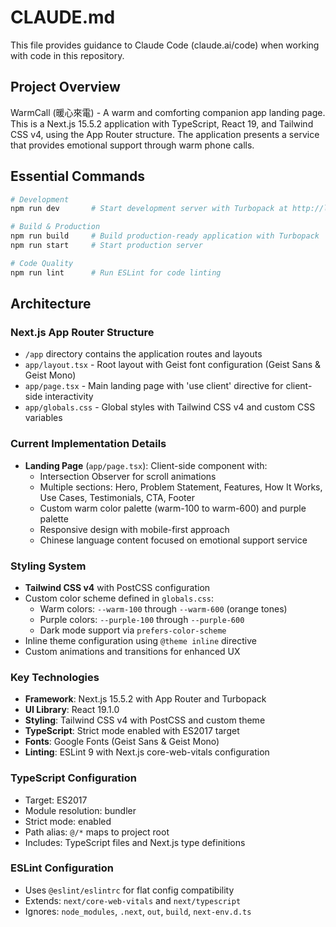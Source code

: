 # CLAUDE.md

This file provides guidance to Claude Code (claude.ai/code) when working with code in this repository.

## Project Overview

WarmCall (暖心來電) - A warm and comforting companion app landing page. This is a Next.js 15.5.2 application with TypeScript, React 19, and Tailwind CSS v4, using the App Router structure. The application presents a service that provides emotional support through warm phone calls.

## Essential Commands

```bash
# Development
npm run dev       # Start development server with Turbopack at http://localhost:3000

# Build & Production
npm run build     # Build production-ready application with Turbopack
npm run start     # Start production server

# Code Quality
npm run lint      # Run ESLint for code linting
```

## Architecture

### Next.js App Router Structure
- `/app` directory contains the application routes and layouts
- `app/layout.tsx` - Root layout with Geist font configuration (Geist Sans & Geist Mono)
- `app/page.tsx` - Main landing page with 'use client' directive for client-side interactivity
- `app/globals.css` - Global styles with Tailwind CSS v4 and custom CSS variables

### Current Implementation Details
- **Landing Page** (`app/page.tsx`): Client-side component with:
  - Intersection Observer for scroll animations
  - Multiple sections: Hero, Problem Statement, Features, How It Works, Use Cases, Testimonials, CTA, Footer
  - Custom warm color palette (warm-100 to warm-600) and purple palette
  - Responsive design with mobile-first approach
  - Chinese language content focused on emotional support service

### Styling System
- **Tailwind CSS v4** with PostCSS configuration
- Custom color scheme defined in `globals.css`:
  - Warm colors: `--warm-100` through `--warm-600` (orange tones)
  - Purple colors: `--purple-100` through `--purple-600`
  - Dark mode support via `prefers-color-scheme`
- Inline theme configuration using `@theme inline` directive
- Custom animations and transitions for enhanced UX

### Key Technologies
- **Framework**: Next.js 15.5.2 with App Router and Turbopack
- **UI Library**: React 19.1.0
- **Styling**: Tailwind CSS v4 with PostCSS and custom theme
- **TypeScript**: Strict mode enabled with ES2017 target
- **Fonts**: Google Fonts (Geist Sans & Geist Mono)
- **Linting**: ESLint 9 with Next.js core-web-vitals configuration

### TypeScript Configuration
- Target: ES2017
- Module resolution: bundler
- Strict mode: enabled
- Path alias: `@/*` maps to project root
- Includes: TypeScript files and Next.js type definitions

### ESLint Configuration
- Uses `@eslint/eslintrc` for flat config compatibility
- Extends: `next/core-web-vitals` and `next/typescript`
- Ignores: `node_modules`, `.next`, `out`, `build`, `next-env.d.ts`